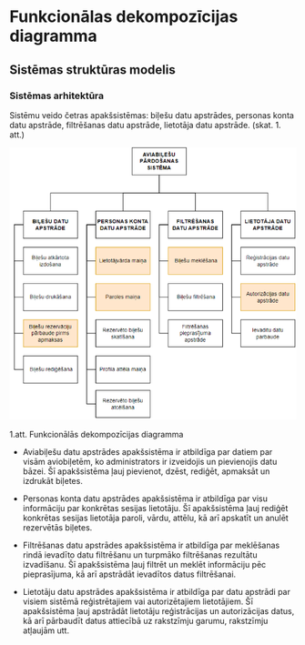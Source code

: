 # Funkcionālas dekompozīcijas diagramma
## Sistēmas struktūras modelis
### Sistēmas arhitektūra
Sistēmu veido četras apakšsistēmas: biļešu datu apstrādes, personas konta datu apstrāde, filtrēšanas datu apstrāde, lietotāja datu apstrāde. (skat. 1. att.)

![DP41 Deniss Kozlovs Funkcionālas dekompozīcijas diagramma](https://github.com/rvt-prog-kval-24/DP41-DenissKozlovs-AviabiesuMeklesanasUnRezervesanasVietne/blob/main/documentation/funkc_dekomp_diagram.png "DP41 Deniss Kozlovs Funkcionālas dekompozīcijas diagramma")

1.att. Funkcionālās dekompozīcijas diagramma


*	Aviabiļešu datu apstrādes apakšsistēma ir atbildīga par datiem par visām aviobiļetēm, ko administrators ir izveidojis un pievienojis datu bāzei. Šī apakšsistēma ļauj pievienot, dzēst, rediģēt, apmaksāt un izdrukāt biļetes.

*	Personas konta datu apstrādes apakšsistēma ir atbildīga par visu informāciju par konkrētas sesijas lietotāju. Šī apakšsistēma ļauj rediģēt konkrētas sesijas lietotāja paroli, vārdu, attēlu, kā arī apskatīt un anulēt rezervētās biļetes.

*	Filtrēšanas datu apstrādes apakšsistēma ir atbildīga par meklēšanas rindā ievadīto datu filtrēšanu un turpmāko filtrēšanas rezultātu izvadīšanu.  Šī apakšsistēma ļauj filtrēt un meklēt informāciju pēc pieprasījuma, kā arī apstrādāt ievadītos datus filtrēšanai.

*	Lietotāju datu apstrādes apakšsistēma ir atbildīga par datu apstrādi par visiem sistēmā reģistrētajiem vai autorizētajiem lietotājiem. Šī apakšsistēma ļauj apstrādāt lietotāju reģistrācijas un autorizācijas datus, kā arī pārbaudīt datus attiecībā uz rakstzīmju garumu, rakstzīmju atļaujām utt. 
